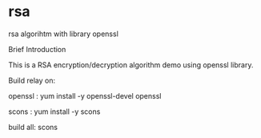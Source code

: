 # rsa
rsa algorihtm with library openssl

Brief Introduction 

This is a RSA encryption/decryption algorithm demo using openssl library. 

Build relay on:

openssl : yum install -y openssl-devel openssl

scons : yum install -y scons

build all: scons

